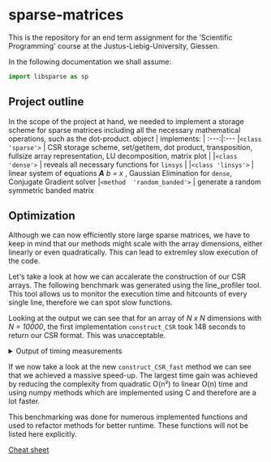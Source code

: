 # sparse-matrices
This is the repository for an end term assignment for the 'Scientific Programming' course at the Justus-Liebig-University, Giessen.

In the following documentation we shall assume:
```python
import libsparse as sp
```

## Project outline
In the scope of the project at hand, we needed to implement a storage scheme for sparse matrices including all the necessary mathematical operations, such as the dot-product.
object | implements: |
:---:|:---
|`<class 'sparse'>` | CSR storage scheme, set/getitem, dot product, transposition, fullsize array representation, LU decomposition, matrix plot |
|`<class 'dense'>` | reveals all necessary functions for `linsys` |
|`<class 'linsys'>` | linear system of equations _**A** b = x_ , Gaussian Elimination for `dense`, Conjugate Gradient solver
|`<method  'random_banded'>` | generate a random symmetric banded matrix

## Optimization

Although we can now efficiently store large sparse matrices, we have to keep in mind that our methods might scale with the array dimensions,
either linearly or even quadratically. This can lead to extremley slow execution of the code.

Let's take a look at how we can accalerate the construction of our CSR arrays.
The following benchmark was generated using the line_profiler tool. This tool allows us to monitor the execution time and hitcounts of every single line, therefore we can spot slow functions.

Looking at the output we can see that for an array of _N x N_ dimensions with _N = 10000_,
the first implementation `construct_CSR` took 148 seconds to return our CSR format. This was unacceptable.
<details>
    <summary>Output of timing measurements</summary>

    ~/$ kerprof -l libsparse.py
    ~/$ python -m line_profiler libsparse.py.lprof
    Timer unit: 1e-06 s

    Total time: 148.352 s
    File: libsparse.py
    Function: construct_CSR at line 168

    Line #      Hits         Time  Per Hit   % Time  Line Contents
    ==============================================================
       168
       169                                               def construct_CSR(self, array):
       [...]
       181         1          3.0      3.0      0.0          csr = {'AVAL': [], 'JCOL': [], 'IROW': [0]}
       182     10001      18618.0      1.9      0.0          for j, col in enumerate(array):
       183 100010000   65355397.0      0.7     44.1              for i, el in enumerate(col):
       184 100000000   82901563.0      0.8     55.9                  if el != 0:
       185     29998      26134.0      0.9      0.0                      csr['AVAL'].append(el)
       186     29998      16687.0      0.6      0.0                      csr['JCOL'].append(i)
       187     29998      13125.0      0.4      0.0                  continue
       188     10000      20265.0      2.0      0.0              csr['IROW'].append(len(csr['AVAL']))
       189
       190         1          1.0      1.0      0.0          return csr

    Total time: 1.50618 s
    File: libsparse.py
    Function: construct_CSR_fast at line 192

    Line #      Hits         Time  Per Hit   % Time  Line Contents
    ==============================================================
       192                                               def construct_CSR_fast(self, array):
       [...]
       209                                                   array: np.ndarray
       210                                                   jcol = np.array([])
       211         1         13.0     13.0      0.0          aval = np.array([])
       212         1          2.0      2.0      0.0          irow = np.array([0])
       213         1          4.0      4.0      0.0          for row in array:
       214     10001      12535.0      1.3      0.8              row: np.ndarray
       215                                                       indices = np.nonzero(row)[0]
       216     10000     770523.0     77.1     51.2              jcol = np.append(jcol, indices)
       217     10000     231029.0     23.1     15.3              aval = np.append(aval, np.take(row, indices))
       218     10000     287930.0     28.8     19.1              irow = np.append(irow, len(aval))
       219     10000     201464.0     20.1     13.4          csr = {'AVAL': list(aval), 'JCOL': list(jcol),     'IROW': list(irow)}
       220         1       2684.0   2684.0      0.2          return csr

</details>

If we now take a look at the new `construct_CSR_fast` method we can see that we achieved a massive speed-up.
The largest time gain was achieved by reducing the complexity from quadratic O(n²) to linear O(n) time and using numpy methods which are implemented using C and therefore are a lot faster.

This benchmarking was done for numerous implemented functions and used to refactor methods for better runtime.
These functions will not be listed here explicitly.

[Cheat sheet](https://github.com/adam-p/markdown-here/wiki/Markdown-Cheatsheet)
